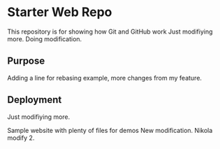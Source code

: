 # Starter Web Repo

This repository is for showing how Git and GitHub work
Just modifiying more.
Doing modification.
## Purpose

Adding a line for rebasing example, more changes from my feature.
## Deployment
Just modifiying more.

Sample website with plenty of files for demos
New modification.
Nikola modify 2.
